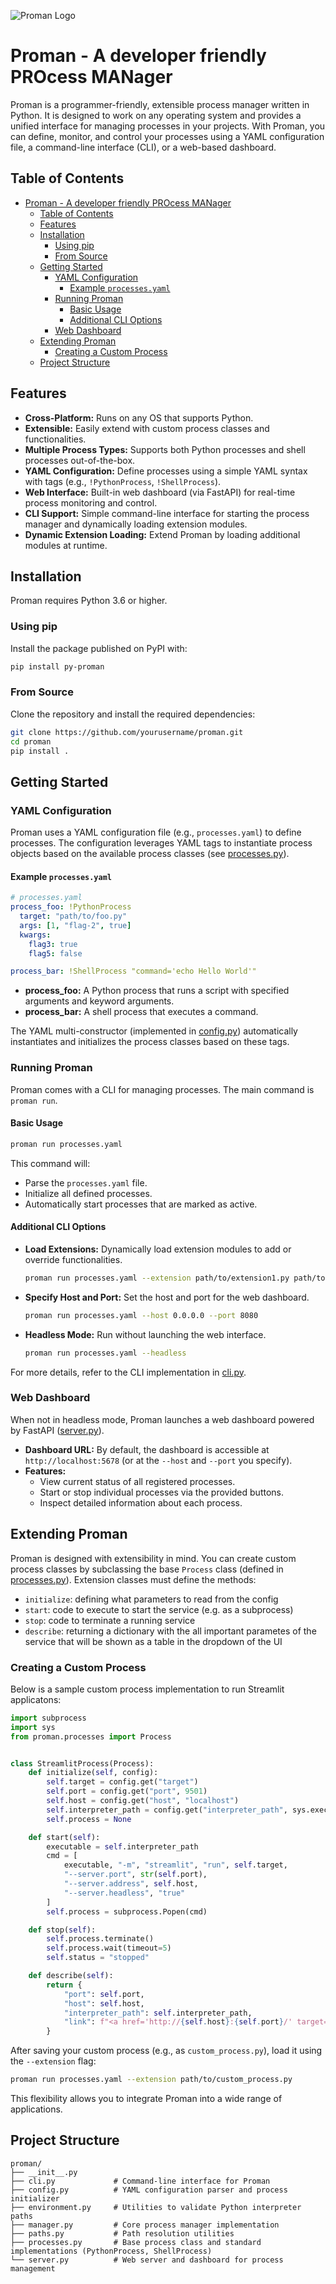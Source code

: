 ![Proman Logo](./assets/logo.jpg)

# Proman - A developer friendly PROcess MANager

Proman is a programmer-friendly, extensible process manager written in Python. It is designed to work on any operating system and provides a unified interface for managing processes in your projects. With Proman, you can define, monitor, and control your processes using a YAML configuration file, a command-line interface (CLI), or a web-based dashboard.

## Table of Contents

- [Proman - A developer friendly PROcess MANager](#proman---a-developer-friendly-process-manager)
  - [Table of Contents](#table-of-contents)
  - [Features](#features)
  - [Installation](#installation)
    - [Using pip](#using-pip)
    - [From Source](#from-source)
  - [Getting Started](#getting-started)
    - [YAML Configuration](#yaml-configuration)
      - [Example `processes.yaml`](#example-processesyaml)
    - [Running Proman](#running-proman)
      - [Basic Usage](#basic-usage)
      - [Additional CLI Options](#additional-cli-options)
    - [Web Dashboard](#web-dashboard)
  - [Extending Proman](#extending-proman)
    - [Creating a Custom Process](#creating-a-custom-process)
  - [Project Structure](#project-structure)

## Features

- **Cross-Platform:** Runs on any OS that supports Python.
- **Extensible:** Easily extend with custom process classes and functionalities.
- **Multiple Process Types:** Supports both Python processes and shell processes out-of-the-box.
- **YAML Configuration:** Define processes using a simple YAML syntax with tags (e.g., `!PythonProcess`, `!ShellProcess`).
- **Web Interface:** Built-in web dashboard (via FastAPI) for real-time process monitoring and control.
- **CLI Support:** Simple command-line interface for starting the process manager and dynamically loading extension modules.
- **Dynamic Extension Loading:** Extend Proman by loading additional modules at runtime.

## Installation

Proman requires Python 3.6 or higher.

### Using pip

Install the package published on PyPI with:

```bash
pip install py-proman
```

### From Source

Clone the repository and install the required dependencies:

```bash
git clone https://github.com/yourusername/proman.git
cd proman
pip install .
```

## Getting Started

### YAML Configuration

Proman uses a YAML configuration file (e.g., `processes.yaml`) to define processes. The configuration leverages YAML tags to instantiate process objects based on the available process classes (see [processes.py](./proman/processes.py)).

#### Example `processes.yaml`

```yaml
# processes.yaml
process_foo: !PythonProcess
  target: "path/to/foo.py"
  args: [1, "flag-2", true]
  kwargs:
    flag3: true
    flag5: false

process_bar: !ShellProcess "command='echo Hello World'"
```

- **process_foo:** A Python process that runs a script with specified arguments and keyword arguments.
- **process_bar:** A shell process that executes a command.

The YAML multi-constructor (implemented in [config.py](./proman/config.py)) automatically instantiates and initializes the process classes based on these tags.

### Running Proman

Proman comes with a CLI for managing processes. The main command is `proman run`.

#### Basic Usage

```bash
proman run processes.yaml
```

This command will:
- Parse the `processes.yaml` file.
- Initialize all defined processes.
- Automatically start processes that are marked as active.

#### Additional CLI Options

- **Load Extensions:** Dynamically load extension modules to add or override functionalities.

  ```bash
  proman run processes.yaml --extension path/to/extension1.py path/to/extension2.py
  ```

- **Specify Host and Port:** Set the host and port for the web dashboard.

  ```bash
  proman run processes.yaml --host 0.0.0.0 --port 8080
  ```

- **Headless Mode:** Run without launching the web interface.

  ```bash
  proman run processes.yaml --headless
  ```

For more details, refer to the CLI implementation in [cli.py](./proman/cli.py).

### Web Dashboard

When not in headless mode, Proman launches a web dashboard powered by FastAPI ([server.py](./proman/server.py)).

- **Dashboard URL:** By default, the dashboard is accessible at `http://localhost:5678` (or at the `--host` and  `--port` you specify).
- **Features:**
  - View current status of all registered processes.
  - Start or stop individual processes via the provided buttons.
  - Inspect detailed information about each process.

## Extending Proman

Proman is designed with extensibility in mind. You can create custom process classes by subclassing the base `Process` class (defined in [processes.py](./proman/processes.py)).
Extension classes must define the methods:
- `initialize`: defining what parameters to read from the config
- `start`: code to execute to start the service (e.g. as a subprocess)
- `stop`: code to terminate a running service
- `describe`: returning a dictionary with the all important parametes of the service that will be shown as a table in the dropdown of the UI

### Creating a Custom Process

Below is a sample custom process implementation to run Streamlit applicatons:

```python
import subprocess
import sys
from proman.processes import Process


class StreamlitProcess(Process):
    def initialize(self, config):
        self.target = config.get("target")
        self.port = config.get("port", 9501)
        self.host = config.get("host", "localhost")
        self.interpreter_path = config.get("interpreter_path", sys.executable)
        self.process = None

    def start(self):
        executable = self.interpreter_path
        cmd = [
            executable, "-m", "streamlit", "run", self.target,
            "--server.port", str(self.port),
            "--server.address", self.host,
            "--server.headless", "true"
        ]
        self.process = subprocess.Popen(cmd)

    def stop(self):
        self.process.terminate()
        self.process.wait(timeout=5)
        self.status = "stopped"

    def describe(self):
        return {
            "port": self.port,
            "host": self.host,
            "interpreter_path": self.interpreter_path,
            "link": f"<a href='http://{self.host}:{self.port}/' target='_blank'> http://{self.host}:{self.port}/ </a>",
        }

```

After saving your custom process (e.g., as `custom_process.py`), load it using the `--extension` flag:

```bash
proman run processes.yaml --extension path/to/custom_process.py
```

This flexibility allows you to integrate Proman into a wide range of applications.

## Project Structure

```
proman/
├── __init__.py
├── cli.py             # Command-line interface for Proman
├── config.py          # YAML configuration parser and process initializer
├── environment.py     # Utilities to validate Python interpreter paths
├── manager.py         # Core process manager implementation
├── paths.py           # Path resolution utilities
├── processes.py       # Base process class and standard implementations (PythonProcess, ShellProcess)
└── server.py          # Web server and dashboard for process management
```



